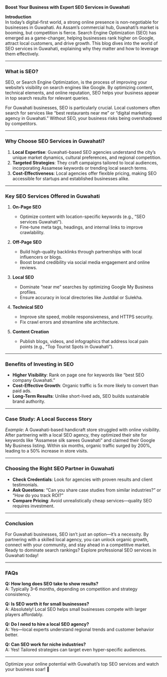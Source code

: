 **Boost Your Business with Expert SEO Services in Guwahati**  

**Introduction**  
In today’s digital-first world, a strong online presence is non-negotiable for businesses in Guwahati. As Assam’s commercial hub, Guwahati’s market is booming, but competition is fierce. Search Engine Optimization (SEO) has emerged as a game-changer, helping businesses rank higher on Google, attract local customers, and drive growth. This blog dives into the world of SEO services in Guwahati, explaining why they matter and how to leverage them effectively.  

---

### **What is SEO?**  
SEO, or Search Engine Optimization, is the process of improving your website’s visibility on search engines like Google. By optimizing content, technical elements, and online reputation, SEO helps your business appear in top search results for relevant queries.  

For Guwahati businesses, SEO is particularly crucial. Local customers often search for services like “best restaurants near me” or “digital marketing agency in Guwahati.” Without SEO, your business risks being overshadowed by competitors.  

---

### **Why Choose SEO Services in Guwahati?**  
1. **Local Expertise**: Guwahati-based SEO agencies understand the city’s unique market dynamics, cultural preferences, and regional competition.  
2. **Targeted Strategies**: They craft campaigns tailored to local audiences, incorporating Assamese keywords or trending local search terms.  
3. **Cost-Effectiveness**: Local agencies offer flexible pricing, making SEO accessible for startups and established businesses alike.  

---

### **Key SEO Services Offered in Guwahati**  
1. **On-Page SEO**  
   - Optimize content with location-specific keywords (e.g., “SEO services Guwahati”).  
   - Fine-tune meta tags, headings, and internal links to improve crawlability.  

2. **Off-Page SEO**  
   - Build high-quality backlinks through partnerships with local influencers or blogs.  
   - Boost brand credibility via social media engagement and online reviews.  

3. **Local SEO**  
   - Dominate “near me” searches by optimizing Google My Business profiles.  
   - Ensure accuracy in local directories like Justdial or Sulekha.  

4. **Technical SEO**  
   - Improve site speed, mobile responsiveness, and HTTPS security.  
   - Fix crawl errors and streamline site architecture.  

5. **Content Creation**  
   - Publish blogs, videos, and infographics that address local pain points (e.g., “Top Tourist Spots in Guwahati”).  

---

### **Benefits of Investing in SEO**  
- **Higher Visibility**: Rank on page one for keywords like “best SEO company Guwahati.”  
- **Cost-Effective Growth**: Organic traffic is 5x more likely to convert than paid ads.  
- **Long-Term Results**: Unlike short-lived ads, SEO builds sustainable brand authority.  

---

### **Case Study: A Local Success Story**  
*Example*: A Guwahati-based handicraft store struggled with online visibility. After partnering with a local SEO agency, they optimized their site for keywords like “Assamese silk sarees Guwahati” and claimed their Google My Business listing. Within six months, organic traffic surged by 200%, leading to a 50% increase in store visits.  

---

### **Choosing the Right SEO Partner in Guwahati**  
- **Check Credentials**: Look for agencies with proven results and client testimonials.  
- **Ask Questions**: “Can you share case studies from similar industries?” or “How do you track ROI?”  
- **Compare Pricing**: Avoid unrealistically cheap services—quality SEO requires investment.  

---

### **Conclusion**  
For Guwahati businesses, SEO isn’t just an option—it’s a necessity. By partnering with a skilled local agency, you can unlock organic growth, connect with your community, and stay ahead in a competitive market. Ready to dominate search rankings? Explore professional SEO services in Guwahati today!  

---

### **FAQs**  
**Q: How long does SEO take to show results?**  
A: Typically 3–6 months, depending on competition and strategy consistency.  

**Q: Is SEO worth it for small businesses?**  
A: Absolutely! Local SEO helps small businesses compete with larger players affordably.  

**Q: Do I need to hire a local SEO agency?**  
A: Yes—local experts understand regional trends and customer behavior better.  

**Q: Can SEO work for niche industries?**  
A: Yes! Tailored strategies can target even hyper-specific audiences.  

---  
Optimize your online potential with Guwahati’s top SEO services and watch your business soar! 🚀
